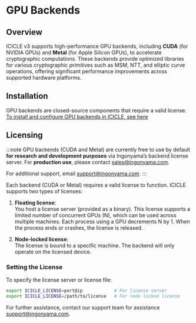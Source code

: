# GPU Backends

## Overview

ICICLE v3 supports high-performance GPU backends, including **CUDA** (for NVIDIA GPUs) and **Metal** (for Apple Silicon GPUs), to accelerate cryptographic computations. These backends provide optimized libraries for various cryptographic primitives such as MSM, NTT, and elliptic curve operations, offering significant performance improvements across supported hardware platforms.

## Installation

GPU backends are closed-source components that require a valid license. [To install and configure GPU backends in ICICLE, see here](../intro/getting_started#installing-and-using-icicle)

## Licensing

:::note
GPU backends (CUDA and Metal) are currently free to use by default **for research and development purposes** via Ingonyama’s backend license server.
For **production use**, please contact sales@ingonyama.com.  
  
For additional support, email support@ingonyama.com.
:::

Each backend (CUDA or Metal) requires a valid license to function. ICICLE supports two types of licenses:

1. **Floating license**:  
   You host a license server (provided as a binary). This license supports a limited number of concurrent GPUs (N), which can be used across multiple machines. Each process using a GPU decrements N by 1. When the process ends or crashes, the license is released.

2. **Node-locked license**:  
   The license is bound to a specific machine. The backend will only operate on the licensed device.

### Setting the License

To specify the license server or license file:

```bash
export ICICLE_LICENSE=port@ip            # For license server
export ICICLE_LICENSE=/path/to/license   # For node-locked license
```

For further assistance, contact our support team for assistance support@ingonyama.com.
